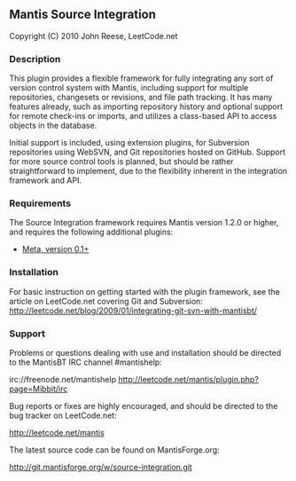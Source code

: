 
## Mantis Source Integration

Copyright (C) 2010	John Reese, LeetCode.net

### Description

This plugin provides a flexible framework for fully integrating any
sort of version control system with Mantis, including support for
multiple repositories, changesets or revisions, and file path tracking.
It has many features already, such as importing repository history and
optional support for remote check-ins or imports, and utilizes a 
class-based API to access objects in the database.

Initial support is included, using extension plugins, for Subversion
repositories using WebSVN, and Git repositories hosted on GitHub.
Support for more source control tools is planned, but should be rather 
straightforward to implement, due to the flexibility inherent in the 
integration framework and API.

### Requirements

The Source Integration framework requires Mantis version 1.2.0 or
higher, and requires the following additional plugins:

- [Meta, version 0.1+](http://git.mantisforge.org/w/meta.git)

### Installation

For basic instruction on getting started with the plugin framework,
see the article on LeetCode.net covering Git and Subversion:
  http://leetcode.net/blog/2009/01/integrating-git-svn-with-mantisbt/

### Support

Problems or questions dealing with use and installation should be
directed to the MantisBT IRC channel #mantishelp:

  irc://freenode.net/mantishelp
  http://leetcode.net/mantis/plugin.php?page=Mibbit/irc

Bug reports or fixes are highly encouraged, and should be directed to
the bug tracker on LeetCode.net:

  http://leetcode.net/mantis

The latest source code can be found on MantisForge.org:

  http://git.mantisforge.org/w/source-integration.git

